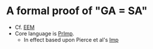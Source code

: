 # A formal proof of "GA = SA"
- Cf. [EEM](https://github.com/STakashimizu/EEM/wiki)
- Core language is [PrImp](https://github.com/rnrand/VPHL).
  - In effect based upon Pierce et al's [Imp](http://www.cis.upenn.edu/~bcpierce/sf/current/Imp.html)
